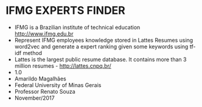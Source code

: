 # IFMG EXPERTS FINDER #

* IFMG is a Brazilian institute of technical education http://www.ifmg.edu.br
* Represent IFMG employees knowledge stored in Lattes Resumes using word2vec and generate a expert ranking given some keywords using tf-idf method
* Lattes is the largest public resume database. It contains more than 3 million resumes - http://lattes.cnpq.br/
* 1.0
* Amarildo Magalhães
* Federal University of Minas Gerais
* Professor Renato Souza
* November/2017
